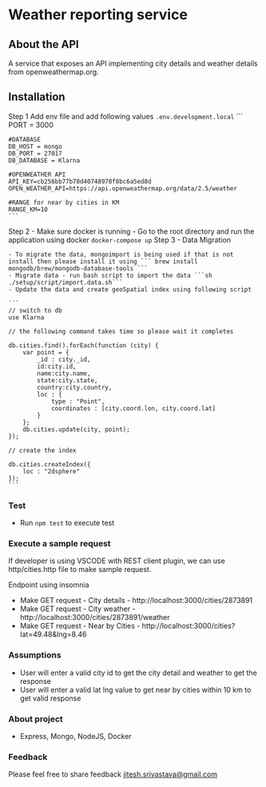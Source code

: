 # Weather reporting service

## About the API
A service that exposes an API implementing city details and weather details from openweathermap.org.

## Installation
Step 1
    Add env file and add following values ```.env.development.local```
    ```
    PORT = 3000

    #DATABASE
    DB_HOST = mongo
    DB_PORT = 27017
    DB_DATABASE = Klarna

    #OPENWEATHER API 
    API_KEY=cb256bb77b78d40748970f8bc6a5ed8d
    OPEN_WEATHER_API=https://api.openweathermap.org/data/2.5/weather

    #RANGE for near by cities in KM
    RANGE_KM=10
    ```
Step 2 
    - Make sure docker is running
    - Go to the root directory and run the application using docker
    ```
    docker-compose up
    ```
Step 3 - Data Migration

    - To migrate the data, mongoimport is being used if that is not install then please install it using ``` brew install mongodb/brew/mongodb-database-tools ```
    - Migrate data - run bash script to import the data ```sh ./setup/script/import.data.sh```
    - Update the data and create geoSpatial index using following script

    ```
    // switch to db
    use Klarna

    // the following command takes time so please wait it completes

    db.cities.find().forEach(function (city) {
        var point = {
            _id : city._id,
            id:city.id,
            name:city.name,
            state:city.state,
            country:city.country,
            loc : {
                type : "Point",
                coordinates : [city.coord.lon, city.coord.lat]
            }
        };
        db.cities.update(city, point);
    });

    // create the index

    db.cities.createIndex({
        loc : "2dsphere"
    });
    ```
### Test
- Run ``` npm test ``` to execute test

### Execute a sample request
If developer is using VSCODE with REST client plugin, we can use http/cities.http file to make sample request.

Endpoint using insomnia 

- Make GET request - City details - http://localhost:3000/cities/2873891
- Make GET request - City weather - http://localhost:3000/cities/2873891/weather
- Make GET request - Near by Cities - http://localhost:3000/cities?lat=49.48&lng=8.46
### Assumptions
- User will enter a valid city id to get the city detail and weather to get the response
- User will enter a valid lat lng value to get near by cities within 10 km to get valid response

### About project
- Express, Mongo, NodeJS, Docker

### Feedback
Please feel free to share feedback jitesh.srivastava@gmail.com
